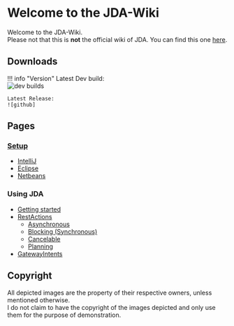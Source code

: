 [wiki]: https://github.com/DV8FromTheWorld/JDA/wiki
[dev builds]: https://img.shields.io/bintray/v/dv8fromtheworld/maven/JDA?label=Bintray
[github]: https://img.shields.io/github/v/release/dv8fromtheworld/JDA?label=GitHub%20Release

# Welcome to the JDA-Wiki
Welcome to the JDA-Wiki.  
Please not that this is **not** the official wiki of JDA. You can find this one [here][wiki].

## Downloads

!!! info "Version"
    Latest Dev build:  
    ![dev builds]
    
    Latest Release:  
    ![github]

## Pages

### [Setup](/setup/index.md)
- [IntelliJ](setup/intellij.md)
- [Eclipse](setup/eclipse.md)
- [Netbeans](setup/netbeans.md)

### Using JDA
- [Getting started](usage/index.md)
- [RestActions](usage/restaction.md)
    - [Asynchronous](usage/restaction.md#asynchronous)
	- [Blocking (Synchronous)](usage/restaction.md#blocking)
	- [Cancelable](usage/restaction.md#cancelable)
	- [Planning](usage/restaction.md#xafter)
- [GatewayIntents](usage/gatewayintents.md)

## Copyright
All depicted images are the property of their respective owners, unless mentioned otherwise.  
I do not claim to have the copyright of the images depicted and only use them for the purpose of demonstration.
